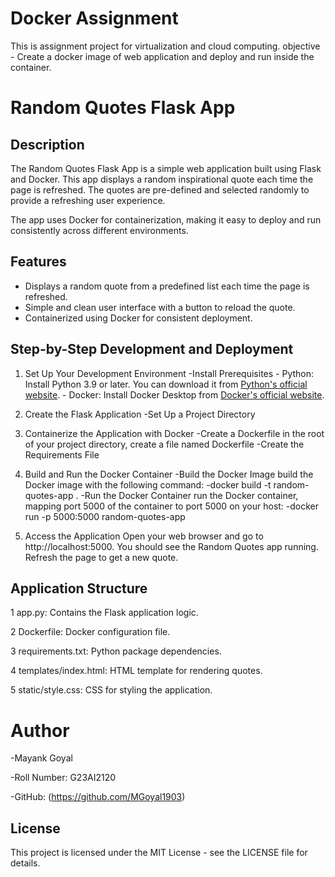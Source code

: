 # Docker Assignment
This is assignment project for virtualization and cloud computing.
objective - Create a docker image of web application and deploy and run inside the container.

# Random Quotes Flask App

## Description

The Random Quotes Flask App is a simple web application built using Flask and Docker. This app displays a random inspirational quote each time the page is refreshed. The quotes are pre-defined and selected randomly to provide a refreshing user experience. 

The app uses Docker for containerization, making it easy to deploy and run consistently across different environments.

## Features

- Displays a random quote from a predefined list each time the page is refreshed.
- Simple and clean user interface with a button to reload the quote.
- Containerized using Docker for consistent deployment.

## Step-by-Step Development and Deployment

1. Set Up Your Development Environment
    -Install Prerequisites
        - Python: Install Python 3.9 or later. You can download it from [Python's official website](https://www.python.org/downloads/).
        - Docker: Install Docker Desktop from [Docker's official website](https://www.docker.com/products/docker-desktop).

2. Create the Flask Application
   -Set Up a Project Directory

3. Containerize the Application with Docker
   -Create a Dockerfile in the root of your project directory, create a file named Dockerfile
   -Create the Requirements File

4. Build and Run the Docker Container
    -Build the Docker Image build the Docker image with the following command:
        -docker build -t random-quotes-app .
    -Run the Docker Container run the Docker container, mapping port 5000 of the container to port 5000 on your host:
        -docker run -p 5000:5000 random-quotes-app

5. Access the Application Open your web browser and go to http://localhost:5000. You should see the Random Quotes app running. 
   Refresh the page to get a new quote.


## Application Structure
1 app.py: Contains the Flask application logic.

2 Dockerfile: Docker configuration file.

3 requirements.txt: Python package dependencies.

4 templates/index.html: HTML template for rendering quotes.

5 static/style.css: CSS for styling the application.


# Author #
-Mayank Goyal

-Roll Number: G23AI2120

-GitHub: (https://github.com/MGoyal1903)

## License
This project is licensed under the MIT License - see the LICENSE file for details.
